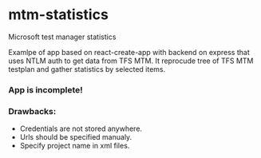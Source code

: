 # mtm-statistics
Microsoft test manager statistics

Examlpe of app based on react-create-app with backend on express that uses NTLM auth to get data from TFS MTM. 
It reprocude tree of TFS MTM testplan and gather statistics by selected items.

### App is incomplete!
### Drawbacks:
 - Credentials are not stored anywhere.
 - Urls should be specified manualy.
 - Specify project name in xml files.